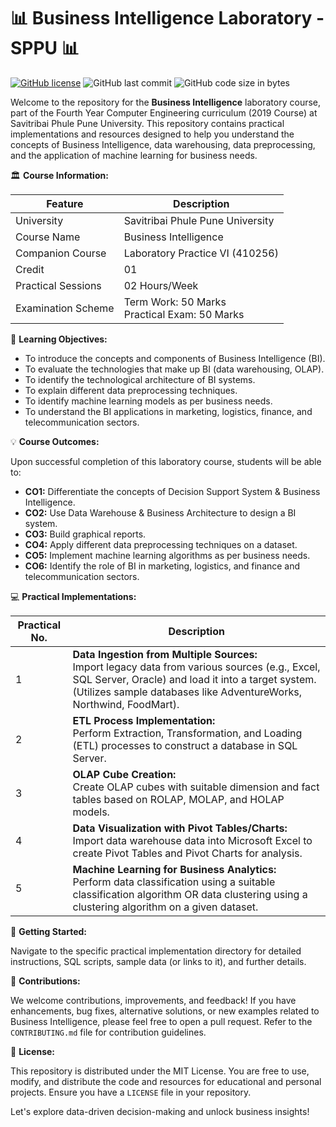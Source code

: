 # 📊 Business Intelligence Laboratory - SPPU 📊

[![GitHub license](https://img.shields.io/github/license/kunalPisolkar24/BI_Lab)](https://github.com/kunalPisolkar24/BI_Lab/blob/main/LICENSE)
![GitHub last commit](https://img.shields.io/github/last-commit/kunalPisolkar24/BI_Lab)
![GitHub code size in bytes](https://img.shields.io/github/languages/code-size/kunalPisolkar24/BI_Lab)

Welcome to the repository for the **Business Intelligence** laboratory course, part of the Fourth Year Computer Engineering curriculum (2019 Course) at Savitribai Phule Pune University. This repository contains practical implementations and resources designed to help you understand the concepts of Business Intelligence, data warehousing, data preprocessing, and the application of machine learning for business needs.

🏛️ **Course Information:**

| Feature | Description |
|---|---|
| University | Savitribai Phule Pune University |
| Course Name | Business Intelligence |
| Companion Course | Laboratory Practice VI (410256) |
| Credit | 01 |
| Practical Sessions | 02 Hours/Week |
| Examination Scheme | Term Work: 50 Marks <br> Practical Exam: 50 Marks |

🎯 **Learning Objectives:**

*   To introduce the concepts and components of Business Intelligence (BI).
*   To evaluate the technologies that make up BI (data warehousing, OLAP).
*   To identify the technological architecture of BI systems.
*   To explain different data preprocessing techniques.
*   To identify machine learning models as per business needs.
*   To understand the BI applications in marketing, logistics, finance, and telecommunication sectors.

💡 **Course Outcomes:**

Upon successful completion of this laboratory course, students will be able to:

*   **CO1:** Differentiate the concepts of Decision Support System & Business Intelligence.
*   **CO2:** Use Data Warehouse & Business Architecture to design a BI system.
*   **CO3:** Build graphical reports.
*   **CO4:** Apply different data preprocessing techniques on a dataset.
*   **CO5:** Implement machine learning algorithms as per business needs.
*   **CO6:** Identify the role of BI in marketing, logistics, and finance and telecommunication sectors.

💻 **Practical Implementations:**

| Practical No. | Description |
|---|---|
| 1 | **Data Ingestion from Multiple Sources:** <br> Import legacy data from various sources (e.g., Excel, SQL Server, Oracle) and load it into a target system. (Utilizes sample databases like AdventureWorks, Northwind, FoodMart). |
| 2 | **ETL Process Implementation:** <br> Perform Extraction, Transformation, and Loading (ETL) processes to construct a database in SQL Server. |
| 3 | **OLAP Cube Creation:** <br> Create OLAP cubes with suitable dimension and fact tables based on ROLAP, MOLAP, and HOLAP models. |
| 4 | **Data Visualization with Pivot Tables/Charts:** <br> Import data warehouse data into Microsoft Excel to create Pivot Tables and Pivot Charts for analysis. |
| 5 | **Machine Learning for Business Analytics:** <br> Perform data classification using a suitable classification algorithm OR data clustering using a clustering algorithm on a given dataset. |

🚀 **Getting Started:**

Navigate to the specific practical implementation directory for detailed instructions, SQL scripts, sample data (or links to it), and further details.

🙌 **Contributions:**

We welcome contributions, improvements, and feedback! If you have enhancements, bug fixes, alternative solutions, or new examples related to Business Intelligence, please feel free to open a pull request. Refer to the `CONTRIBUTING.md` file for contribution guidelines.

📄 **License:**

This repository is distributed under the MIT License. You are free to use, modify, and distribute the code and resources for educational and personal projects. Ensure you have a `LICENSE` file in your repository.

Let's explore data-driven decision-making and unlock business insights!
